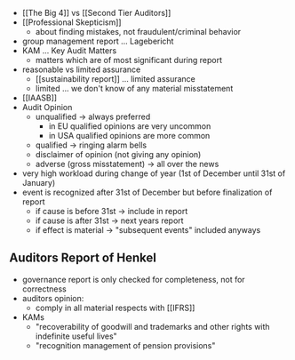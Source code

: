 - [[The Big 4]] vs [[Second Tier Auditors]]
- [[Professional Skepticism]]
	- about finding mistakes, not fraudulent/criminal behavior
- group management report ... Lagebericht
- KAM ... Key Audit Matters
	- matters which are of most significant during report
- reasonable vs limited assurance
	- [[sustainability report]] ... limited assurance
	- limited ... we don't know of any material misstatement
- [[IAASB]]
- Audit Opinion
	- unqualified -> always preferred
		- in EU qualified opinions are very uncommon
		- in USA qualified opinions are more common
	- qualified -> ringing alarm bells
	- disclaimer of opinion (not giving any opinion)
	- adverse (gross misstatement) -> all over the news
- very high workload during change of year (1st of December until 31st of January)
- event is recognized after 31st of December but before finalization of report
	- if cause is before 31st -> include in report
	- if cause is after 31st -> next years report
	- if effect is material -> "subsequent events" included anyways
## Auditors Report of Henkel
- governance report is only checked for completeness, not for correctness
- auditors opinion:
	- comply in all material respects with [[IFRS]]
- KAMs
	- "recoverability of goodwill and trademarks and other rights with indefinite useful lives"
	- "recognition management of pension provisions"
